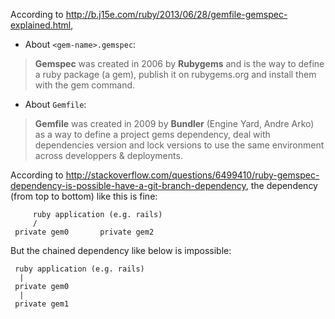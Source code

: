 <!--
{
  "title": "Gemfile and Gemspec",
  "date": "2015-12-03T16:56:04.000Z",
  "category": "",
  "tags": [
    "ruby",
    "gem"
  ],
  "draft": false
}
-->

According to http://b.j15e.com/ruby/2013/06/28/gemfile-gemspec-explained.html,

- About `<gem-name>.gemspec`:
> **Gemspec** was created in 2006 by **Rubygems** and is the way to define a ruby package (a gem), publish it on rubygems.org and install them with the gem command.

- About `Gemfile`:
> **Gemfile** was created in 2009 by **Bundler** (Engine Yard, Andre Arko) as a way to define a project gems dependency, deal with dependencies version and lock versions to use the same environment across developpers & deployments.


According to http://stackoverflow.com/questions/6499410/ruby-gemspec-dependency-is-possible-have-a-git-branch-dependency,
the dependency (from top to bottom) like this is fine:
```
     ruby application (e.g. rails)
     /               
 private gem0       private gem2
```
But the chained dependency like below is impossible:
```
 ruby application (e.g. rails)
  |
 private gem0
  |
 private gem1
```